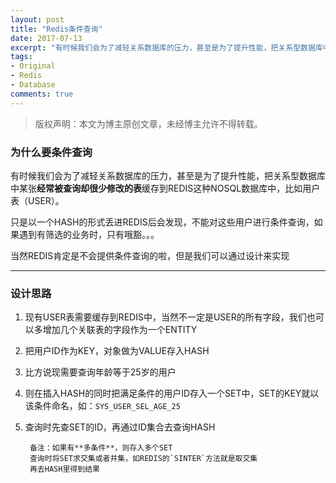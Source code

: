 ```yaml
---
layout: post
title: "Redis条件查询"
date: 2017-07-13
excerpt: "有时候我们会为了减轻关系数据库的压力，甚至是为了提升性能，把关系型数据库中某张经常被查询却很少修改的表..."
tags: 
- Original
- Redis
- Database
comments: true
---
```


> 版权声明：本文为博主原创文章，未经博主允许不得转载。

### 为什么要条件查询

有时候我们会为了减轻关系数据库的压力，甚至是为了提升性能，把关系型数据库中某张**经常被查询却很少修改的表**缓存到REDIS这种NOSQL数据库中，比如用户表（USER）。

只是以一个HASH的形式丢进REDIS后会发现，不能对这些用户进行条件查询，如果遇到有筛选的业务时，只有哦豁。。。

当然REDIS肯定是不会提供条件查询的啦，但是我们可以通过设计来实现

------------

### 设计思路
1. 现有USER表需要缓存到REDIS中，当然不一定是USER的所有字段，我们也可以多增加几个关联表的字段作为一个ENTITY
2. 把用户ID作为KEY，对象做为VALUE存入HASH
3. 比方说现需要查询年龄等于25岁的用户
4. 则在插入HASH的同时把满足条件的用户ID存入一个SET中，SET的KEY就以该条件命名，如：`SYS_USER_SEL_AGE_25`
5. 查询时先查SET的ID，再通过ID集合去查询HASH


        备注：如果有**多条件**，则存入多个SET
        查询时将SET求交集或者并集，如REDIS的`SINTER`方法就是取交集
        再去HASH里得到结果
